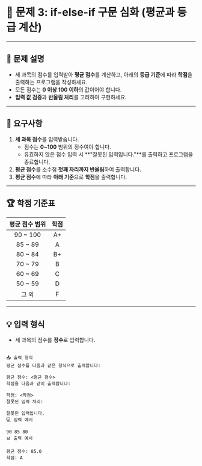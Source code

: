 # 📘 문제 3: if-else-if 구문 심화 (평균과 등급 계산)

---

## 📝 **문제 설명**
- 세 과목의 점수를 입력받아 **평균 점수**를 계산하고, 아래의 **등급 기준**에 따라 **학점**을 출력하는 프로그램을 작성하세요.
- 모든 점수는 **0 이상 100 이하**의 값이어야 합니다.
- **입력 값 검증**과 **반올림 처리**를 고려하여 구현하세요.

---

## 🎯 **요구사항**
1. **세 과목 점수**를 입력받습니다.
    - 점수는 **0~100** 범위의 정수여야 합니다.
    - 유효하지 않은 점수 입력 시 **"잘못된 입력입니다."**를 출력하고 프로그램을 종료합니다.
2. **평균 점수**를 소수점 **첫째 자리까지 반올림**하여 출력합니다.
3. **평균 점수**에 따라 **아래 기준**으로 **학점**을 출력합니다.

---

## 🏆 **학점 기준표**

| 평균 점수 범위  | 학점  |
| :-------------: | :---: |
| 90 ~ 100        | A+    |
| 85 ~ 89         | A     |
| 80 ~ 84         | B+    |
| 70 ~ 79         | B     |
| 60 ~ 69         | C     |
| 50 ~ 59         | D     |
| 그 외           | F     |

---

## 💡 **입력 형식**
- 세 과목의 점수를 **정수**로 입력합니다.
```plaintext

📤 출력 형식
평균 점수를 다음과 같은 형식으로 출력합니다:

평균 점수: <평균 점수>
학점을 다음과 같이 출력합니다:

학점: <학점>
잘못된 입력 처리:

잘못된 입력입니다.
💻 입력 예시

90 85 80
📊 출력 예시

평균 점수: 85.0
학점: A